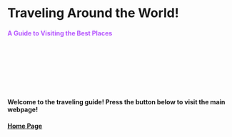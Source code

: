  <html> 
 <head>
  
<meta name="description" content="World Traveling">
<meta name="keywords" content="HTML/CSS, Google Code In, Traveling">
<meta name="author" content="Krushi Shah">
<meta charset="UTF-8">
<link rel="stylesheet" href="style.css">
<link rel="robots.txt" href="robots.txt">

<link rel='icon' href='favicon.ico' type='image/x-icon'/ >

<meta name="robots" content="noindex, nofollow">

<style> 
	

	img{
		display: block;
  		margin-left: auto;
		margin-right: auto;
	}
	
	
</style>
 </head> 
 
 <body class="body"> 
 
 <h1 class = "title">  Traveling Around the World!  </h1> 
 <h4> <font color="#b554ff"> A Guide to Visiting the Best Places </font> </h4> 
<marquee> <img class="image" src="https://clipartion.com/wp-content/uploads/2016/05/earth-clip-art-free-clipart-images.png" style="width: 100px;height:100px"> </marquee>

<h4>  Welcome to the traveling guide! Press the button below to visit the main webpage! </h4> 

<font  color= "#8aff9d">
	<h4> <a href="Traveling.html"> Home Page </a> </h4>
</font>



 
 
 </body> 
 
 </html> 
